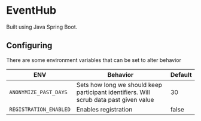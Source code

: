 # EventHub

Built using Java Spring Boot.

## Configuring

There are some environment variables that can be set to alter behavior


| ENV | Behavior | Default |
|--------|-------------|---------|
| `ANONYMIZE_PAST_DAYS` | Sets how long we should keep participant identifiers. Will scrub data past given value | 30 |
| `REGISTRATION_ENABLED` | Enables registration | false |
